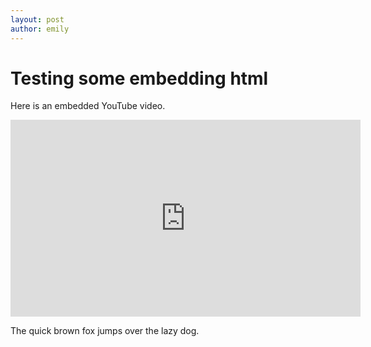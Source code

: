 ```yaml
---
layout: post
author: emily
---
```

# Testing some embedding html
Here is an embedded YouTube video.

<iframe width="560" height="315" src="https://www.youtube.com/embed/fNkxFo5Ef38" frameborder="0" allow="accelerometer; autoplay; encrypted-media; gyroscope; picture-in-picture" allowfullscreen></iframe>

The quick brown fox jumps over the lazy dog.